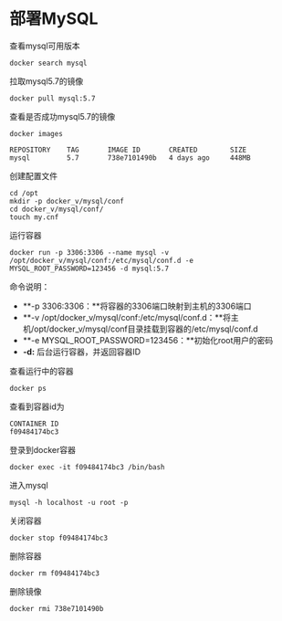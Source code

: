 # 部署MySQL

查看mysql可用版本

```
docker search mysql
```

拉取mysql5.7的镜像

```
docker pull mysql:5.7
```

查看是否成功mysql5.7的镜像

```
docker images
```

```
REPOSITORY    TAG       IMAGE ID       CREATED        SIZE
mysql         5.7       738e7101490b   4 days ago     448MB
```

创建配置文件

```
cd /opt
mkdir -p docker_v/mysql/conf
cd docker_v/mysql/conf/
touch my.cnf
```

运行容器

```
docker run -p 3306:3306 --name mysql -v /opt/docker_v/mysql/conf:/etc/mysql/conf.d -e MYSQL_ROOT_PASSWORD=123456 -d mysql:5.7
```

命令说明：

- **-p 3306:3306：**将容器的3306端口映射到主机的3306端口
- **-v /opt/docker_v/mysql/conf:/etc/mysql/conf.d：**将主机/opt/docker_v/mysql/conf目录挂载到容器的/etc/mysql/conf.d
- **-e MYSQL_ROOT_PASSWORD=123456：**初始化root用户的密码
- **-d:** 后台运行容器，并返回容器ID

查看运行中的容器

```
docker ps
```

查看到容器id为

```
CONTAINER ID
f09484174bc3
```

登录到docker容器

```
docker exec -it f09484174bc3 /bin/bash
```

进入mysql

```
mysql -h localhost -u root -p
```



关闭容器

```
docker stop f09484174bc3
```

删除容器

```
docker rm f09484174bc3
```

删除镜像

```
docker rmi 738e7101490b
```



